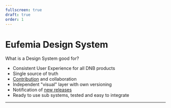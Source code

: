 ```yaml
---
fullscreen: true
draft: true
order: 1
---
```


<Intro>

# Eufemia Design System

What is a Design System good for?

- Consistent User Experience for all DNB products
- Single source of truth
- [Contribution](!/uilib/development) and collaboration
- Independent "visual" layer with own versioning
- Notification of [new releases](!/uilib/usage#the-eufemia-repository)
- Ready to use sub systems, tested and easy to integrate

---

<IntroFooter href="/uilib/intro/02-common-patterns" text="Next - Common Design Patterns" />

</Intro>

